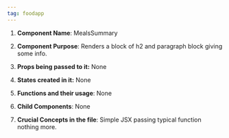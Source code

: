 ```yaml
---
tag: foodapp
---
```

1. **Component Name**: MealsSummary

2. **Component Purpose**: Renders a block of h2 and paragraph block giving some info.

3. **Props being passed to it:** None

4. **States created in it:** None

5. **Functions and their usage**: None


6. **Child Components**: None
   
   
7. **Crucial Concepts in the file**: Simple JSX passing typical function nothing more.


